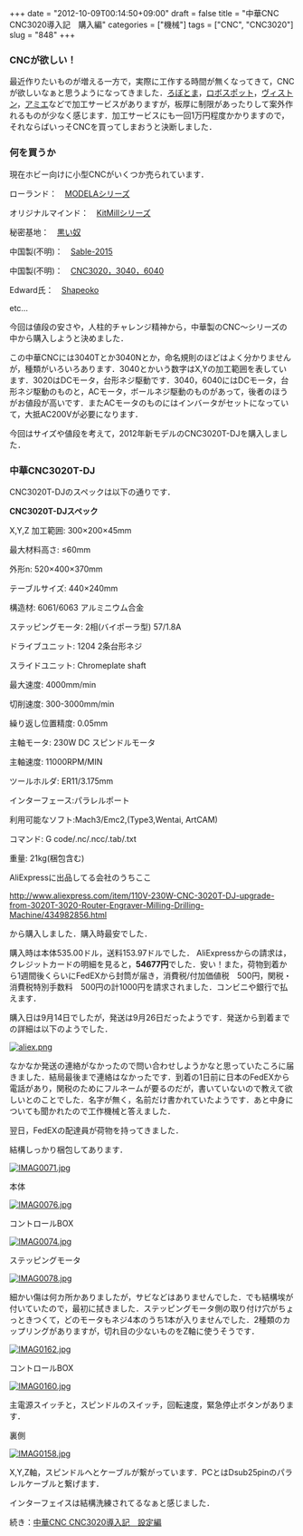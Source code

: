 +++
date = "2012-10-09T00:14:50+09:00"
draft = false
title = "中華CNC CNC3020導入記　購入編"
categories = ["機械"]
tags = ["CNC", "CNC3020"]
slug = "848"
+++

<h3>CNCが欲しい！</h3>

最近作りたいものが増える一方で，実際に工作する時間が無くなってきて，CNCが欲しいなぁと思うようになってきました．<a title="ろぼとま" href="http://www.robotma.com/user_data/shienservice.php" target="_blank">ろぼとま</a>，<a title="ロボスポット" href="http://robospot.jp/html2/robospot_service_rf.html" target="_blank">ロボスポット</a>，<a title="ヴィストン" href="http://www.vstone.co.jp/robotshop/index.php?main_page=index&amp;cPath=46_47" target="_blank">ヴィストン</a>，<a title="アミエ" href="http://robot.umie-marine.jp/serviceNCCUT.html" target="_blank">アミエ</a>などで加工サービスがありますが，板厚に制限があったりして案外作れるものが少なく感じます．加工サービスにも一回1万円程度かかりますので，それならばいっそCNCを買ってしまおうと決断しました．

<h3>何を買うか</h3>

現在ホビー向けに小型CNCがいくつか売られています．



ローランド：　<a title="MODELAシリーズ" href="http://www.rolanddg.co.jp/product/3d/3d/mdx-20_15.htm" target="_blank">MODELAシリーズ</a>

オリジナルマインド：　<a title="KitMillシリーズ" href="http://www.originalmind.co.jp/products/kitmill" target="_blank">KitMillシリーズ</a>

秘密基地：　<a title="黒い奴" href="http://item.rakuten.co.jp/auc-himitsukichi/l-cncbs2/" target="_blank">黒い奴</a>

中国製(不明)：　<a title="Sable-2015" href="http://cncmill.web.fc2.com/" target="_blank">Sable-2015</a>

中国製(不明)：　<a title="CNC3020，3040，6040" href="http://www.aliexpress.com/wholesale?SearchText=cnc3020&amp;catId=0&amp;manual=y" target="_blank">CNC3020，3040，6040</a>

Edward氏：　<a title="Shapeoko" href="https://www.inventables.com/technologies/cnc-mill-kits-shapeoko" target="_blank">Shapeoko</a>

etc…



今回は値段の安さや，人柱的チャレンジ精神から，中華製のCNC～シリーズの中から購入しようと決めました．

この中華CNCには3040Tとか3040Nとか，命名規則のほどはよく分かりませんが，種類がいろいろあります．3040とかいう数字はX,Yの加工範囲を表しています．3020はDCモータ，台形ネジ駆動です．3040，6040にはDCモータ，台形ネジ駆動のものと，ACモータ，ボールネジ駆動のものがあって，後者のほうがお値段が高いです．またACモータのものにはインバータがセットになっていて，大抵AC200Vが必要になります．

今回はサイズや値段を考えて，2012年新モデルのCNC3020T-DJを購入しました．

<h3>中華CNC3020T-DJ</h3>

CNC3020T-DJのスペックは以下の通りです．



<strong>CNC3020T-DJスペック</strong>

X,Y,Z 加工範囲: 300×200×45mm

最大材料高さ: ≤60mm

外形n: 520×400×370mm

テーブルサイズ: 440×240mm

構造材: 6061/6063 アルミニウム合金

ステッピングモータ: 2相(バイポーラ型) 57/1.8A

ドライブユニット: 1204 2条台形ネジ

スライドユニット: Chromeplate shaft

最大速度: 4000mm/min

切削速度: 300-3000mm/min

繰り返し位置精度: 0.05mm

主軸モータ: 230W DC スピンドルモータ

主軸速度: 11000RPM/MIN

ツールホルダ: ER11/3.175mm

インターフェース:パラレルポート

利用可能なソフト:Mach3/Emc2,(Type3,Wentai, ArtCAM)

コマンド: G code/.nc/.ncc/.tab/.txt

重量: 21kg(梱包含む)



AliExpressに出品してる会社のうちここ

<a title="CNC3020T-DJ" href="http://www.aliexpress.com/item/110V-230W-CNC-3020T-DJ-upgrade-from-3020T-3020-Router-Engraver-Milling-Drilling-Machine/434982856.html" target="_blank">http://www.aliexpress.com/item/110V-230W-CNC-3020T-DJ-upgrade-from-3020T-3020-Router-Engraver-Milling-Drilling-Machine/434982856.html</a>

から購入しました．購入時最安でした．

購入時は本体535.00ドル，送料153.97ドルでした． AliExpressからの請求は，クレジットカードの明細を見ると，<strong>54677円</strong>でした．安い！また，荷物到着から1週間後くらいにFedEXから封筒が届き，消費税/付加価値税　500円，関税・消費税特別手数料　500円の計1000円を請求されました．コンビニや銀行で払えます．

購入日は9月14日でしたが，発送は9月26日だったようです．発送から到着までの詳細は以下のようでした．

<a href="/images/miconplus/fig/aliex.png"><img src="/images/miconplus/fig/aliexs.png" alt="aliex.png"   border="0" /></a>

なかなか発送の連絡がなかったので問い合わせしようかなと思っていたころに届きました．結局最後まで連絡はなかったです．到着の1日前に日本のFedEXから電話があり，関税のためにフルネームが要るのだが，書いていないので教えて欲しいとのことでした．名字が無く，名前だけ書かれていたようです．あと中身についても聞かれたので工作機械と答えました．

翌日，FedEXの配達員が荷物を持ってきました．

結構しっかり梱包してあります．

<a href="/images/miconplus/fig/IMAG0071.jpg"><img src="/images/miconplus/fig/IMAG0071s.jpg" alt="IMAG0071.jpg"   border="0" /></a>

本体

<a href="/images/miconplus/fig/IMAG0076.jpg"><img src="/images/miconplus/fig/IMAG0076s.jpg" alt="IMAG0076.jpg"   border="0" /></a>

コントロールBOX

<a href="/images/miconplus/fig/IMAG0074.jpg"><img src="/images/miconplus/fig/IMAG0074s.jpg" alt="IMAG0074.jpg"   border="0" /></a>

ステッピングモータ

<a href="/images/miconplus/fig/IMAG0078.jpg"><img src="/images/miconplus/fig/IMAG0078s.jpg" alt="IMAG0078.jpg"   border="0" /></a>

細かい傷は何カ所かありましたが，サビなどはありませんでした．でも結構埃が付いていたので，最初に拭きました．ステッピングモータ側の取り付け穴がちょっときつくて，どのモータもネジ4本のうち1本が入りませんでした．2種類のカップリングがありますが，切れ目の少ないものをZ軸に使うそうです．

<a href="/images/miconplus/fig/IMAG0162.jpg"><img src="/images/miconplus/fig/IMAG0162s.jpg" alt="IMAG0162.jpg"   border="0" /></a>

コントロールBOX

<a href="/images/miconplus/fig/IMAG0160.jpg"><img src="/images/miconplus/fig/IMAG0160s.jpg" alt="IMAG0160.jpg"   border="0" /></a>

主電源スイッチと，スピンドルのスイッチ，回転速度，緊急停止ボタンがあります．

裏側

<a href="/images/miconplus/fig/IMAG0158.jpg"><img src="/images/miconplus/fig/IMAG0158s.jpg" alt="IMAG0158.jpg"   border="0" /></a>

X,Y,Z軸，スピンドルへとケーブルが繋がっています．PCとはDsub25pinのパラレルケーブルと繋げます．

インターフェイスは結構洗練されてるなぁと感じました．

続き：<a title="CNC3020設定編" href="http://blog.syundo.org/2012/11/14/%E4%B8%AD%E8%8F%AFcnc-cnc3020%E5%B0%8E%E5%85%A5%E8%A8%98%E3%80%80%E8%A8%AD%E5%AE%9A%E7%B7%A8/" target="_blank">中華CNC CNC3020導入記　設定編</a>
